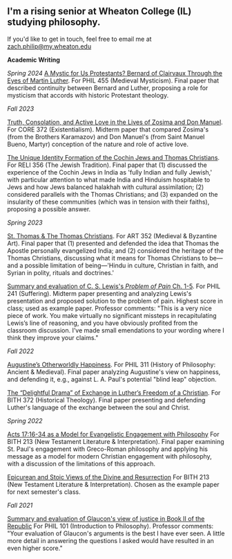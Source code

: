 ## I'm a rising senior at Wheaton College (IL) studying philosophy.

If you'd like to get in touch, feel free to email me at zach.philip@my.wheaton.edu 

**Academic Writing**

*Spring 2024*
[A Mystic for Us Protestants? Bernard of Clairvaux Through the Eyes of Martin Luther](https://docs.google.com/document/d/1kgaCppqGXMYJwL_EkLmS906bXEVitMjIVjRMOUQMc5E/edit?usp=sharing). For PHIL 455 (Medieval Mysticism). Final paper that described continuity between Bernard and Luther, proposing a role for mysticism that accords with historic Protestant theology.

*Fall 2023*

[Truth, Consolation, and Active Love in the Lives of Zosima and Don Manuel](https://docs.google.com/document/d/1mXTPFtjOq9zO652_urGYSl47ikWVXGVjMN-WFlgbUUw/edit?usp=sharing). For CORE 372 (Existentialism). Midterm paper that compared Zosima's (from the Brothers Karamazov) and Don Manuel's (from Saint Manuel Bueno, Martyr) conception of the nature and role of active love.  

[The Unique Identity Formation of the Cochin Jews and Thomas Christians](https://docs.google.com/document/d/1_tkSqOJdrMoFsGge_eRrLC_xSeLLjtNdrZCBtLHKdtc/edit?usp=sharing). For RELI 356 (The Jewish Tradition). Final paper that (1) discussed the experience of the Cochin Jews in India as 'fully Indian and fully Jewish,' with particular attention to what made India and Hinduism hospitable to Jews and how Jews balanced halakhah with cultural assimilation; (2) considered  parallels with the Thomas Christians; and (3) expanded on the insularity of these communities (which was in tension with their faiths), proposing a possible answer.

*Spring 2023*

[St. Thomas & The Thomas Christians](https://docs.google.com/document/d/1uC3S-51Grevd51wDOn4DxWr3LhaqfmscS5Eb6pJ2zfI/edit?usp=sharing). For ART 352 (Medieval & Byzantine Art). Final paper that (1) presented and defended the idea that Thomas the Apostle personally evangelized India; and (2) considered the heritage of the Thomas Christians, discussing what it means for Thomas Christians to be—and a possible limitation of being—'Hindu in culture, Christian in faith, and Syrian in polity, rituals and doctrines.' 

[Summary and evaluation of C. S. Lewis's _Problem of Pain_ Ch. 1-5](https://docs.google.com/document/d/10l8Pba7OTAIZGdeKUuwJU3B9YJSUl8aT1TP8oGvtQM0/edit?usp=sharing). For PHIL 241 (Suffering). Midterm paper presenting and analyzing Lewis's presentation and proposed solution to the problem of pain. Highest score in class; used as example paper. Professor comments: "This is a very nice piece of work. You make virtually no significant missteps in recapitulating Lewis’s line of reasoning, and you have obviously profited from the classroom discussion. I’ve made small emendations to your wording where I think they improve your claims."

*Fall 2022*

[Augustine’s Otherworldly Happiness](https://docs.google.com/document/d/11Lvi6FZG_0j34ON5ygyDdCVwqWpyCG2sdguIwOHrW8g/edit?usp=sharing). For PHIL 311 (History of Philosophy: Ancient & Medieval). Final paper analyzing Augustine's view on happiness, and defending it, e.g., against L. A. Paul's potential "blind leap" objection.

[The “Delightful Drama” of Exchange in Luther’s Freedom of a Christian](https://docs.google.com/document/d/1wWT00AZDPhzWyEl_Q3aZlPfX8fGhcE_VroLWYqh_2Vo/edit?usp=sharing). For BITH 372 (Historical Theology). Final paper presenting and defending Luther's language of the exchange between the soul and Christ.

*Spring 2022*

[Acts 17:16-34 as a Model for Evangelistic Engagement with Philosophy](https://docs.google.com/document/d/1GneBbJqTSqWNREOuVp7exc2az54F5MPw0FyphPYAjY0/edit?usp=sharing) For BITH 213 (New Testament Literature & Interpretation). Final paper examining St. Paul's engagement with Greco-Roman philosophy and applying his message as a model for modern Christian engagement with philosophy, with a discussion of the limitations of this approach. 

[Epicurean and Stoic Views of the Divine and Resurrection](https://docs.google.com/document/d/1tm9HlAg-ohoZlI60SQ9O9E2qOinaZnuS5yxI8WCRbbA/edit?usp=sharing) For BITH 213 (New Testament Literature & Interpretation). Chosen as the example paper for next semester's class. 


*Fall 2021*

[Summary and evaluation of Glaucon's view of justice in Book II of the Republic](https://docs.google.com/document/d/1UGpV75qY1NKw7auDt25fCovtOkKyZzk-/edit?usp=sharing&ouid=102486413588053825109&rtpof=true&sd=true) For PHIL 101 (Introduction to Philosophy). Professor comments: "Your evaluation of Glaucon's arguments is the best I have ever seen. A little more detail in answering the questions I asked would have resulted in an even higher score."
